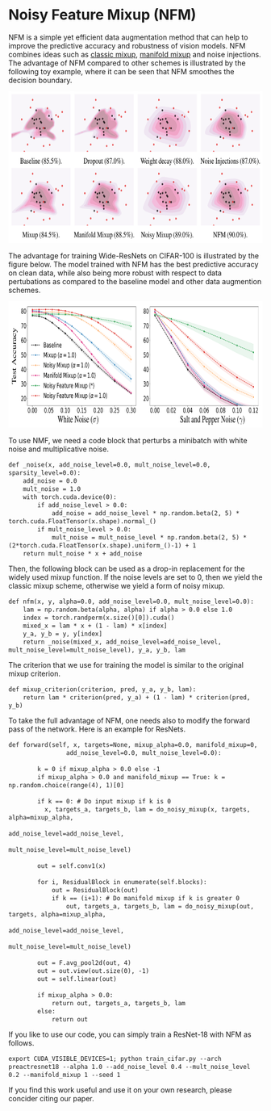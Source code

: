 # Noisy Feature Mixup (NFM)

NFM is a simple yet efficient data augmentation method that can help to improve the predictive accuracy and robustness of vision models. NFM combines ideas such as [classic mixup](https://arxiv.org/abs/1710.09412), [manifold mixup](https://arxiv.org/abs/1806.05236) and noise injections. The advantage of NFM compared to other schemes is illustrated by the following toy example, where it can be seen that NFM smoothes the decision boundary.

<p align="center">
    <img src="db.png" height="300">
</p>

The advantage for training Wide-ResNets on CIFAR-100 is illustrated by the figure below. The model trained with NFM has the best predictive accuracy on clean data, while also being more robust with respect to data pertubations as compared to the baseline model and other data augmention schemes. 

<p align="center">
    <img src="WideResNet.png" height="250">
</p>

To use NMF, we need a code block that perturbs a minibatch with white noise and multiplicative noise.

```
def _noise(x, add_noise_level=0.0, mult_noise_level=0.0, sparsity_level=0.0):
    add_noise = 0.0
    mult_noise = 1.0
    with torch.cuda.device(0):
        if add_noise_level > 0.0:
            add_noise = add_noise_level * np.random.beta(2, 5) * torch.cuda.FloatTensor(x.shape).normal_()
        if mult_noise_level > 0.0:
            mult_noise = mult_noise_level * np.random.beta(2, 5) * (2*torch.cuda.FloatTensor(x.shape).uniform_()-1) + 1 
    return mult_noise * x + add_noise
```

Then, the following block can be used as a drop-in replacement for the widely used mixup function. If the noise levels are set to 0, then we yield the classic mixup scheme, otherwise we yield a form of noisy mixup.

```
def nfm(x, y, alpha=0.0, add_noise_level=0.0, mult_noise_level=0.0):
    lam = np.random.beta(alpha, alpha) if alpha > 0.0 else 1.0
    index = torch.randperm(x.size()[0]).cuda()
    mixed_x = lam * x + (1 - lam) * x[index]
    y_a, y_b = y, y[index]
    return _noise(mixed_x, add_noise_level=add_noise_level, mult_noise_level=mult_noise_level), y_a, y_b, lam
```

The criterion that we use for training the model is similar to the original mixup criterion.

```
def mixup_criterion(criterion, pred, y_a, y_b, lam):
    return lam * criterion(pred, y_a) + (1 - lam) * criterion(pred, y_b)
```

To take the full advantage of NFM, one needs also to modify the forward pass of the network. Here is an example for ResNets.

``` 
def forward(self, x, targets=None, mixup_alpha=0.0, manifold_mixup=0, 
                add_noise_level=0.0, mult_noise_level=0.0):
           
        k = 0 if mixup_alpha > 0.0 else -1
        if mixup_alpha > 0.0 and manifold_mixup == True: k = np.random.choice(range(4), 1)[0]
        
        if k == 0: # Do input mixup if k is 0 
          x, targets_a, targets_b, lam = do_noisy_mixup(x, targets, alpha=mixup_alpha, 
                                              add_noise_level=add_noise_level, 
                                              mult_noise_level=mult_noise_level)

        out = self.conv1(x)
        
        for i, ResidualBlock in enumerate(self.blocks):
            out = ResidualBlock(out)
            if k == (i+1): # Do manifold mixup if k is greater 0
                out, targets_a, targets_b, lam = do_noisy_mixup(out, targets, alpha=mixup_alpha, 
                                           add_noise_level=add_noise_level, 
                                           mult_noise_level=mult_noise_level)

        out = F.avg_pool2d(out, 4)
        out = out.view(out.size(0), -1)
        out = self.linear(out)
        
        if mixup_alpha > 0.0:
            return out, targets_a, targets_b, lam
        else:
            return out
```

If you like to use our code, you can simply train a ResNet-18 with NFM as follows.


```
export CUDA_VISIBLE_DEVICES=1; python train_cifar.py --arch preactresnet18 --alpha 1.0 --add_noise_level 0.4 --mult_noise_level 0.2 --manifold_mixup 1 --seed 1
```


If you find this work useful and use it on your own research, please concider citing our paper.


